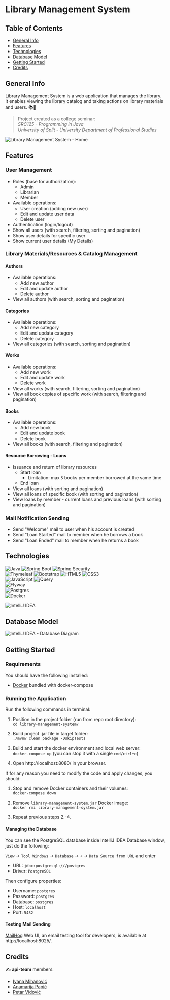 # Library Management System

## Table of Contents

* [General Info](#general-info)
* [Features](#features)
* [Technologies](#technologies)
* [Database Model](#database-model)
* [Getting Started](#getting-started)
* [Credits](#credits)

## General Info

Library Management System is a web application that manages the library. It enables viewing the library catalog and taking actions on library materials and users. 📚👥

> Project created as a college seminar:  
> *SRC125 - Programming in Java*  
> *University of Split - University Department of Professional Studies*

![Library Management System - Home](https://user-images.githubusercontent.com/92815435/218094062-352f46a9-68e5-4524-a2a6-4dd2f96ceb25.png "Library Management System - Home")

## Features

### User Management

- Roles (base for authorization):
    - Admin
    - Librarian
    - Member
- Available operations:
    - User creation (adding new user)
    - Edit and update user data
    - Delete user
- Authentication (login/logout)
- Show all users (with search, filtering, sorting and pagination)
- Show user details for specific user
- Show current user details (My Details)

### Library Materials/Resources & Catalog Management

#### Authors

- Available operations:
    - Add new author
    - Edit and update author
    - Delete author
- View all authors (with search, sorting and pagination)

#### Categories

- Available operations:
    - Add new category
    - Edit and update category
    - Delete category
- View all categories (with search, sorting and pagination)

#### Works

- Available operations:
    - Add new work
    - Edit and update work
    - Delete work
- View all works (with search, filtering, sorting and pagination)
- View all book copies of specific work (with search, filtering and pagination)

#### Books

- Available operations:
    - Add new book
    - Edit and update book
    - Delete book
- View all books (with search, filtering and pagination)

#### Resource Borrowing - Loans

- Issuance and return of library resources
    - Start loan
        - Limitation: max `5` books per member borrowed at the same time
    - End loan
- View all loans (with sorting and pagination)
- View all loans of specific book (with sorting and pagination)
- View loans by member - current loans and previous loans (with sorting and pagination)

### Mail Notification Sending

- Send "Welcome" mail to user when his account is created
- Send "Loan Started" mail to member when he borrows a book
- Send "Loan Ended" mail to member when he returns a book 

## Technologies

![Java](https://img.shields.io/badge/java-%23ED8B00.svg?style=for-the-badge&logo=java&logoColor=white)
![Spring Boot](https://img.shields.io/badge/Spring%20Boot-6DB33F.svg?style=for-the-badge&logo=Spring-Boot&logoColor=white)
![Spring Security](https://img.shields.io/badge/Spring%20Security-6DB33F.svg?style=for-the-badge&logo=Spring-Security&logoColor=white)  
![Thymeleaf](https://img.shields.io/badge/Thymeleaf-%23005C0F.svg?style=for-the-badge&logo=Thymeleaf&logoColor=white)
![Bootstrap](https://img.shields.io/badge/bootstrap-%23563D7C.svg?style=for-the-badge&logo=bootstrap&logoColor=white)
![HTML5](https://img.shields.io/badge/html5-%23E34F26.svg?style=for-the-badge&logo=html5&logoColor=white)
![CSS3](https://img.shields.io/badge/css3-%231572B6.svg?style=for-the-badge&logo=css3&logoColor=white)  
![JavaScript](https://img.shields.io/badge/javascript-%23323330.svg?style=for-the-badge&logo=javascript&logoColor=%23F7DF1E)
![jQuery](https://img.shields.io/badge/jquery-%230769AD.svg?style=for-the-badge&logo=jquery&logoColor=white)  
![Flyway](https://img.shields.io/badge/Flyway-CC0200.svg?style=for-the-badge&logo=Flyway&logoColor=white)  
![Postgres](https://img.shields.io/badge/postgres-%23316192.svg?style=for-the-badge&logo=postgresql&logoColor=white)  
![Docker](https://img.shields.io/badge/docker-%230db7ed.svg?style=for-the-badge&logo=docker&logoColor=white)  

![IntelliJ IDEA](https://img.shields.io/badge/IntelliJIDEA-000000.svg?style=for-the-badge&logo=intellij-idea&logoColor=white)

## Database Model

![IntelliJ IDEA - Database Diagram](https://user-images.githubusercontent.com/92815435/218085760-eda35b13-4193-4f88-a39c-9d8345a842e0.png "IntelliJ IDEA - Database Diagram")  

## Getting Started

### Requirements

You should have the following installed:

- [Docker](https://www.docker.com/community-edition) bundled with docker-compose

### Running the Application

Run the following commands in terminal:  

1. Position in the project folder (run from repo root directory):  
`cd library-management-system/`

2. Build project .jar file in target folder:  
`./mvnw clean package -DskipTests`

3. Build and start the docker environment and local web server:  
`docker-compose up` (you can stop it with a single `cmd/ctrl+c`)

4. Open http://localhost:8080/ in your browser.

If for any reason you need to modify the code and apply changes, you should:

1. Stop and remove Docker containers and their volumes:  
`docker-compose down`

2. Remove `library-management-system.jar` Docker image:  
`docker rmi library-management-system.jar`

3. Repeat previous steps 2.-4.

#### Managing the Database

You can see the PostgreSQL database inside IntelliJ IDEA Database window, just do the following:  

`View` -> `Tool Windows` -> `Database` -> `+` -> `Data Source from URL` and enter  

- URL: `jdbc:postgresql:///postgres`
- Driver: `PostgreSQL`

Then configure properties:  

- Username: `postgres`
- Password: `postgres`
- Database: `postgres`
- Host: `localhost`
- Port: `5432`

#### Testing Mail Sending

[MailHog](https://github.com/mailhog/MailHog) Web UI, an email testing tool for developers, is available at http://localhost:8025/.

## Credits

 ✍️ **api-team** members: 

* [Ivana Mihanović](https://github.com/imihanovic)
* [Anamarija Papić](https://github.com/anamarijapapic)
* [Petar Vidović](https://github.com/Petar1107)

